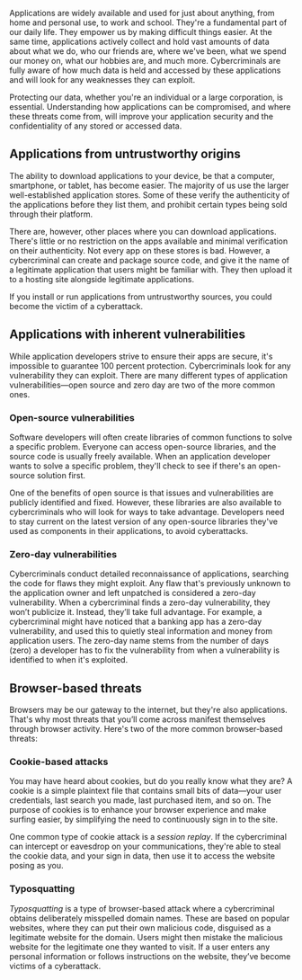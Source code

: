 Applications are widely available and used for just about anything, from home and personal use, to work and school. They're a fundamental part of our daily life. They empower us by making difficult things easier. At the same time, applications actively collect and hold vast amounts of data about what we do, who our friends are, where we've been, what we spend our money on, what our hobbies are, and much more. Cybercriminals are fully aware of how much data is held and accessed by these applications and will look for any weaknesses they can exploit.

Protecting our data, whether you're an individual or a large corporation, is essential. Understanding how applications can be compromised, and where these threats come from, will improve your application security and the confidentiality of any stored or accessed data.

## Applications from untrustworthy origins

The ability to download applications to your device, be that a computer, smartphone, or tablet, has become easier. The majority of us use the larger well-established application stores. Some of these verify the authenticity of the applications before they list them, and prohibit certain types being sold through their platform.

There are, however, other places where you can download applications. There's little or no restriction on the apps available and minimal verification on their authenticity. Not every app on these stores is bad. However, a cybercriminal can create and package source code, and give it the name of a legitimate application that users might be familiar with. They then upload it to a hosting site alongside legitimate applications.

If you install or run applications from untrustworthy sources, you could become the victim of a cyberattack.

## Applications with inherent vulnerabilities

While application developers strive to ensure their apps are secure, it's impossible to guarantee 100 percent protection. Cybercriminals look for any vulnerability they can exploit. There are many different types of application vulnerabilities—open source and zero day are two of the more common ones.

### Open-source vulnerabilities

Software developers will often create libraries of common functions to solve a specific problem. Everyone can access open-source libraries, and the source code is usually freely available. When an application developer wants to solve a specific problem, they'll check to see if there's an open-source solution first.

One of the benefits of open source is that issues and vulnerabilities are publicly identified and fixed. However, these libraries are also available to cybercriminals who will look for ways to take advantage. Developers need to stay current on the latest version of any open-source libraries they've used as components in their applications, to avoid cyberattacks.

### Zero-day vulnerabilities

Cybercriminals conduct detailed reconnaissance of applications, searching the code for flaws they might exploit. Any flaw that's previously unknown to the application owner and left unpatched is considered a zero-day vulnerability. When a cybercriminal finds a zero-day vulnerability, they won’t publicize it. Instead, they’ll take full advantage. For example, a cybercriminal might have noticed that a banking app has a zero-day vulnerability, and used this to quietly steal information and money from application users. The zero-day name stems from the number of days (zero) a developer has to fix the vulnerability from when a vulnerability is identified to when it's exploited.

## Browser-based threats

Browsers may be our gateway to the internet, but they're also applications. That's why most threats that you’ll come across manifest themselves through browser activity. Here's two of the more common browser-based threats:

### Cookie-based attacks

You may have heard about cookies, but do you really know what they are? A cookie is a simple plaintext file that contains small bits of data—your user credentials, last search you made, last purchased item, and so on. The purpose of cookies is to enhance your browser experience and make surfing easier, by simplifying the need to continuously sign in to the site.

One common type of cookie attack is a *session replay*. If the cybercriminal can intercept or eavesdrop on your communications, they're able to steal the cookie data, and your sign in data, then use it to access the website posing as you.

### Typosquatting

*Typosquatting* is a type of browser-based attack where a cybercriminal obtains deliberately misspelled domain names. These are based on popular websites, where they can put their own malicious code, disguised as a legitimate website for the domain. Users might then mistake the malicious website for the legitimate one they wanted to visit. If a user enters any personal information or follows instructions on the website, they’ve become victims of a cyberattack.

